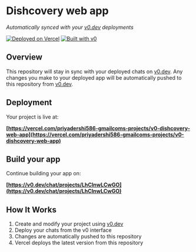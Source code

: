# Dishcovery web app

*Automatically synced with your [v0.dev](https://v0.dev) deployments*

[![Deployed on Vercel](https://img.shields.io/badge/Deployed%20on-Vercel-black?style=for-the-badge&logo=vercel)](https://vercel.com/priyadershi586-gmailcoms-projects/v0-dishcovery-web-app)
[![Built with v0](https://img.shields.io/badge/Built%20with-v0.dev-black?style=for-the-badge)](https://v0.dev/chat/projects/LhCInwLCwGO)

## Overview

This repository will stay in sync with your deployed chats on [v0.dev](https://v0.dev).
Any changes you make to your deployed app will be automatically pushed to this repository from [v0.dev](https://v0.dev).

## Deployment

Your project is live at:

**[https://vercel.com/priyadershi586-gmailcoms-projects/v0-dishcovery-web-app](https://vercel.com/priyadershi586-gmailcoms-projects/v0-dishcovery-web-app)**

## Build your app

Continue building your app on:

**[https://v0.dev/chat/projects/LhCInwLCwGO](https://v0.dev/chat/projects/LhCInwLCwGO)**

## How It Works

1. Create and modify your project using [v0.dev](https://v0.dev)
2. Deploy your chats from the v0 interface
3. Changes are automatically pushed to this repository
4. Vercel deploys the latest version from this repository
